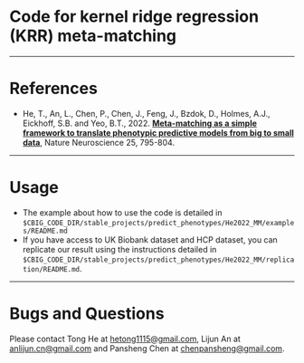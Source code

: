 # Code for kernel ridge regression (KRR) meta-matching

----

References
==========
+ He, T., An, L., Chen, P., Chen, J., Feng, J., Bzdok, D., Holmes, A.J., Eickhoff, S.B. and Yeo, B.T., 2022. [**Meta-matching as a simple framework to translate phenotypic predictive models from big to small data**](https://doi.org/10.1038/s41593-022-01059-9), Nature Neuroscience 25, 795-804.

----

Usage
==========

- The example about how to use the code is detailed in `$CBIG_CODE_DIR/stable_projects/predict_phenotypes/He2022_MM/examples/README.md`
- If you have access to UK Biobank dataset and HCP dataset, you can replicate our result using the instructions detailed in `$CBIG_CODE_DIR/stable_projects/predict_phenotypes/He2022_MM/replication/README.md`.

----

Bugs and Questions
====
Please contact Tong He at hetong1115@gmail.com, Lijun An at anlijun.cn@gmail.com and Pansheng Chen at chenpansheng@gmail.com.
